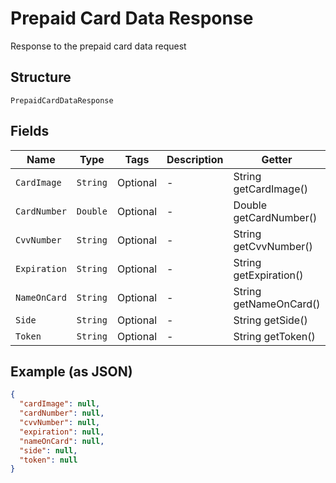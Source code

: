
# Prepaid Card Data Response

Response to the prepaid card data request

## Structure

`PrepaidCardDataResponse`

## Fields

| Name | Type | Tags | Description | Getter | Setter |
|  --- | --- | --- | --- | --- | --- |
| `CardImage` | `String` | Optional | - | String getCardImage() | setCardImage(String cardImage) |
| `CardNumber` | `Double` | Optional | - | Double getCardNumber() | setCardNumber(Double cardNumber) |
| `CvvNumber` | `String` | Optional | - | String getCvvNumber() | setCvvNumber(String cvvNumber) |
| `Expiration` | `String` | Optional | - | String getExpiration() | setExpiration(String expiration) |
| `NameOnCard` | `String` | Optional | - | String getNameOnCard() | setNameOnCard(String nameOnCard) |
| `Side` | `String` | Optional | - | String getSide() | setSide(String side) |
| `Token` | `String` | Optional | - | String getToken() | setToken(String token) |

## Example (as JSON)

```json
{
  "cardImage": null,
  "cardNumber": null,
  "cvvNumber": null,
  "expiration": null,
  "nameOnCard": null,
  "side": null,
  "token": null
}
```

